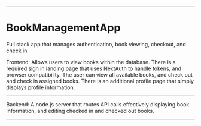 ------------------------------------
# BookManagementApp

Full stack app that manages authentication,  book viewing, checkout, and check in

Frontend: Allows users to view books within the database. There is a required sign in landing page that uses NextAuth to handle tokens, and browser compatibility.
The user can view all available books, and check out and check in assigned books.
There is an additional profile page that simply displays profile information.

-----------------------------------

Backend: A node.js server that routes API calls effectively displaying book information, and editing checked in and checked out books.

-----------------------------------

